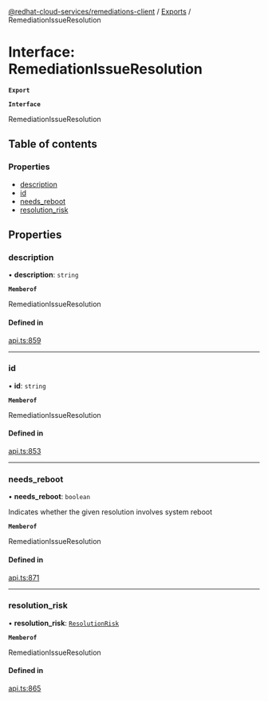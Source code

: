 [@redhat-cloud-services/remediations-client](../README.md) / [Exports](../modules.md) / RemediationIssueResolution

# Interface: RemediationIssueResolution

**`Export`**

**`Interface`**

RemediationIssueResolution

## Table of contents

### Properties

- [description](RemediationIssueResolution.md#description)
- [id](RemediationIssueResolution.md#id)
- [needs\_reboot](RemediationIssueResolution.md#needs_reboot)
- [resolution\_risk](RemediationIssueResolution.md#resolution_risk)

## Properties

### description

• **description**: `string`

**`Memberof`**

RemediationIssueResolution

#### Defined in

[api.ts:859](https://github.com/RedHatInsights/javascript-clients/blob/master/packages/remediations/api.ts#L859)

___

### id

• **id**: `string`

**`Memberof`**

RemediationIssueResolution

#### Defined in

[api.ts:853](https://github.com/RedHatInsights/javascript-clients/blob/master/packages/remediations/api.ts#L853)

___

### needs\_reboot

• **needs\_reboot**: `boolean`

Indicates whether the given resolution involves system reboot

**`Memberof`**

RemediationIssueResolution

#### Defined in

[api.ts:871](https://github.com/RedHatInsights/javascript-clients/blob/master/packages/remediations/api.ts#L871)

___

### resolution\_risk

• **resolution\_risk**: [`ResolutionRisk`](../enums/ResolutionRisk.md)

**`Memberof`**

RemediationIssueResolution

#### Defined in

[api.ts:865](https://github.com/RedHatInsights/javascript-clients/blob/master/packages/remediations/api.ts#L865)
